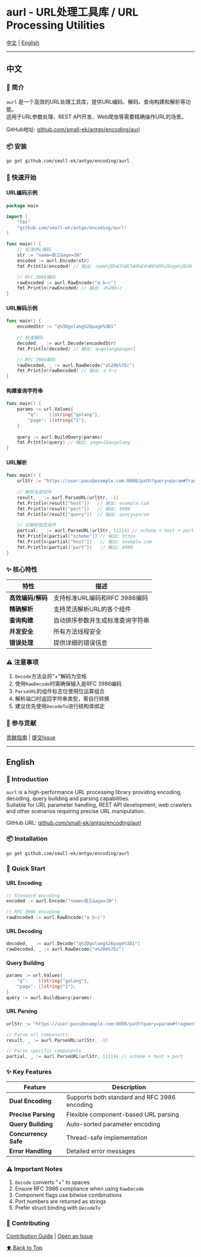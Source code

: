 # aurl - URL处理工具库 / URL Processing Utilities

[中文](#中文) | [English](#english)

---

## 中文

### 📖 简介

`aurl` 是一个高效的URL处理工具库，提供URL编码、解码、查询构建和解析等功能。  
适用于URL参数处理、REST API开发、Web爬虫等需要精确操作URL的场景。

GitHub地址: [github.com/small-ek/antgo/encoding/aurl](https://github.com/small-ek/antgo/encoding/aurl)

### 📦 安装

```bash
go get github.com/small-ek/antgo/encoding/aurl
```

### 🚀 快速开始

#### URL编码示例
```go
package main

import (
	"fmt"
	"github.com/small-ek/antgo/encoding/aurl"
)

func main() {
	// 标准URL编码
	str := "name=张三&age=30"
	encoded := aurl.Encode(str)
	fmt.Println(encoded) // 输出: name%3D%E5%BC%A0%E4%B8%89%26age%3D30

	// RFC 3986编码
	rawEncoded := aurl.RawEncode("a b~c")
	fmt.Println(rawEncoded) // 输出: a%20b~c
}
```

#### URL解码示例
```go
func main() {
	encodedStr := "q%3Dgolang%26page%3D1"
	
	// 标准解码
	decoded, _ := aurl.Decode(encodedStr)
	fmt.Println(decoded) // 输出: q=golang&page=1

	// RFC 3986解码
	rawDecoded, _ := aurl.RawDecode("a%20b%7Ec")
	fmt.Println(rawDecoded) // 输出: a b~c
}
```

#### 构建查询字符串
```go
func main() {
	params := url.Values{
		"q":    []string{"golang"},
		"page": []string{"1"},
	}
	
	query := aurl.BuildQuery(params)
	fmt.Println(query) // 输出: page=1&q=golang
}
```

#### URL解析
```go
func main() {
	urlStr := "https://user:pass@example.com:8080/path?query=param#fragment"
	
	// 解析全部组件
	result, _ := aurl.ParseURL(urlStr, -1)
	fmt.Println(result["host"])   // 输出: example.com
	fmt.Println(result["port"])   // 输出: 8080
	fmt.Println(result["query"])  // 输出: query=param

	// 仅解析指定组件
	partial, _ := aurl.ParseURL(urlStr, 1|2|4) // scheme + host + port
	fmt.Println(partial["scheme"]) // 输出: https
	fmt.Println(partial["host"])   // 输出: example.com
	fmt.Println(partial["port"])   // 输出: 8080
}
```

### ✨ 核心特性

| 特性                | 描述                                                                 |
|---------------------|--------------------------------------------------------------------|
| **高效编码/解码**    | 支持标准URL编码和RFC 3986编码                                      |
| **精确解析**         | 支持灵活解析URL的各个组件                                          |
| **查询构建**         | 自动排序参数并生成标准查询字符串                                    |
| **并发安全**         | 所有方法线程安全                                                   |
| **错误处理**         | 提供详细的错误信息                                                |

### ⚠️ 注意事项
1. `Decode`方法会将"+"解码为空格
2. 使用`RawDecode`时需确保输入是RFC 3986编码
3. `ParseURL`的组件标志位使用位运算组合
4. 解析端口时返回字符串类型，需自行转换
5. 建议优先使用`DecodeTo`进行结构体绑定

### 🤝 参与贡献
[贡献指南](https://github.com/small-ek/antgo/blob/main/CONTRIBUTING.md) | [提交Issue](https://github.com/small-ek/antgo/issues)

---

## English

### 📖 Introduction

`aurl` is a high-performance URL processing library providing encoding, decoding, query building and parsing capabilities.  
Suitable for URL parameter handling, REST API development, web crawlers and other scenarios requiring precise URL manipulation.

GitHub URL: [github.com/small-ek/antgo/encoding/aurl](https://github.com/small-ek/antgo/encoding/aurl)

### 📦 Installation

```bash
go get github.com/small-ek/antgo/encoding/aurl
```

### 🚀 Quick Start

#### URL Encoding
```go
// Standard encoding
encoded := aurl.Encode("name=张三&age=30")

// RFC 3986 encoding
rawEncoded := aurl.RawEncode("a b~c")
```

#### URL Decoding
```go
decoded, _ := aurl.Decode("q%3Dgolang%26page%3D1")
rawDecoded, _ := aurl.RawDecode("a%20b%7Ec")
```

#### Query Building
```go
params := url.Values{
	"q":    []string{"golang"},
	"page": []string{"1"},
}
query := aurl.BuildQuery(params)
```

#### URL Parsing
```go
urlStr := "https://user:pass@example.com:8080/path?query=param#fragment"

// Parse all components
result, _ := aurl.ParseURL(urlStr, -1)

// Parse specific components
partial, _ := aurl.ParseURL(urlStr, 1|2|4) // scheme + host + port
```

### ✨ Key Features

| Feature             | Description                                                     |
|---------------------|-----------------------------------------------------------------|
| **Dual Encoding**   | Supports both standard and RFC 3986 encoding                   |
| **Precise Parsing** | Flexible component-based URL parsing                           |
| **Query Building**  | Auto-sorted parameter encoding                                 |
| **Concurrency Safe**| Thread-safe implementation                                     |
| **Error Handling**  | Detailed error messages                                        |

### ⚠️ Important Notes
1. `Decode` converts "+" to spaces
2. Ensure RFC 3986 compliance when using `RawDecode`
3. Component flags use bitwise combinations
4. Port numbers are returned as strings
5. Prefer struct binding with `DecodeTo`

### 🤝 Contributing
[Contribution Guide](https://github.com/small-ek/antgo/blob/main/CONTRIBUTING.md) | [Open an Issue](https://github.com/small-ek/antgo/issues)

[⬆ Back to Top](#中文)